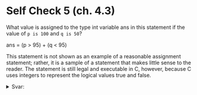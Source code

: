 # Self Check 5 (ch. 4.3)

What value is assigned to the type int variable ans in this statement if the value of `p is 100` and `q is 50`?

ans = (p > 95) + (q < 95)

This statement is not shown as an example of a reasonable assignment statement; rather, it is a sample of a statement that makes little sense to the reader. The statement is still legal and executable in C, however, because C uses integers to represent the logical values true and false.

<details>
  <summary>Svar: </summary>

  > `ans` får værdien 2.

</details>
